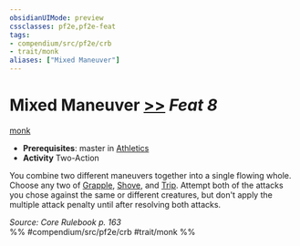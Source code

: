 ```yaml
---
obsidianUIMode: preview
cssclasses: pf2e,pf2e-feat
tags:
- compendium/src/pf2e/crb
- trait/monk
aliases: ["Mixed Maneuver"]
---
```

# Mixed Maneuver  [>>](rules/core-rulebook/chapter-9-playing-the-game.md#Actions "Two-Action") *Feat 8*  
[monk](rules/traits/monk.md "Monk Class Trait")  

- **Prerequisites**: master in [Athletics](compendium/skills.md#Athletics)
- **Activity** Two-Action

You combine two different maneuvers together into a single flowing whole. Choose any two of [Grapple](rules/actions/grapple.md), [Shove](rules/actions/shove.md), and [Trip](rules/actions/trip.md). Attempt both of the attacks you chose against the same or different creatures, but don't apply the multiple attack penalty until after resolving both attacks.

*Source: Core Rulebook p. 163*  
%% #compendium/src/pf2e/crb #trait/monk %%